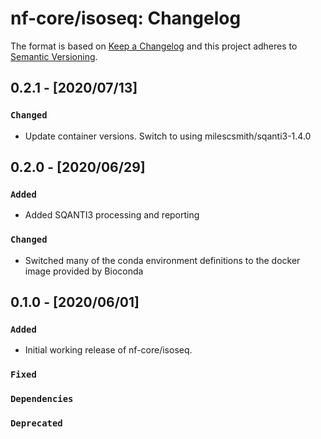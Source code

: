 # nf-core/isoseq: Changelog

The format is based on [Keep a Changelog](http://keepachangelog.com/en/1.0.0/)
and this project adheres to [Semantic Versioning](http://semver.org/spec/v2.0.0.html).

## 0.2.1 - [2020/07/13]

### `Changed`

* Update container versions.  Switch to using milescsmith/sqanti3-1.4.0

## 0.2.0 - [2020/06/29]

### `Added`

* Added SQANTI3 processing and reporting

### `Changed`

* Switched many of the conda environment definitions to the docker image
  provided by Bioconda


## 0.1.0 - [2020/06/01]

### `Added`

* Initial working release of nf-core/isoseq.


### `Fixed`

### `Dependencies`

### `Deprecated`

